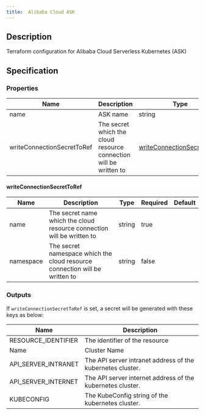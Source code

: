 ```yaml
---
title:  Alibaba Cloud ASK
---
```


## Description

Terraform configuration for Alibaba Cloud Serverless Kubernetes (ASK)

## Specification


### Properties

 Name | Description | Type | Required | Default 
 ------------ | ------------- | ------------- | ------------- | ------------- 
 name | ASK name | string | false |  
 writeConnectionSecretToRef | The secret which the cloud resource connection will be written to | [writeConnectionSecretToRef](#writeConnectionSecretToRef) | false |  


#### writeConnectionSecretToRef

 Name | Description | Type | Required | Default 
 ------------ | ------------- | ------------- | ------------- | ------------- 
 name | The secret name which the cloud resource connection will be written to | string | true |  
 namespace | The secret namespace which the cloud resource connection will be written to | string | false |  


### Outputs

If `writeConnectionSecretToRef` is set, a secret will be generated with these keys as below:

 Name | Description 
 ------------ | ------------- 
 RESOURCE_IDENTIFIER | The identifier of the resource
 Name | Cluster Name
 API_SERVER_INTRANET | The API server intranet address of the kubernetes cluster.
 API_SERVER_INTERNET | The API server internet address of the kubernetes cluster.
 KUBECONFIG | The KubeConfig string of the kubernetes cluster.
